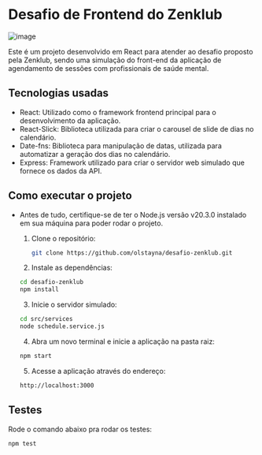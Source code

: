 # Desafio de Frontend do Zenklub

![image](https://github.com/olstayna/desafio-zenklub/assets/67444028/ae141b30-5606-4d42-9595-efeff598b36c)

Este é um projeto desenvolvido em React para atender ao desafio proposto pela Zenklub, sendo uma simulação do front-end da aplicação de agendamento de sessões com profissionais de saúde mental.

## Tecnologias usadas

- React: Utilizado como o framework frontend principal para o desenvolvimento da aplicação.
- React-Slick: Biblioteca utilizada para criar o carousel de slide de dias no calendário.
- Date-fns: Biblioteca para manipulação de datas, utilizada para automatizar a geração dos dias no calendário.
- Express: Framework utilizado para criar o servidor web simulado que fornece os dados da API.

## Como executar o projeto
* Antes de tudo, certifique-se de ter o Node.js versão v20.3.0 instalado em sua máquina para poder rodar o projeto.

    1.  Clone o repositório:

        ```sh
        git clone https://github.com/olstayna/desafio-zenklub.git
        ```

    2.  Instale as dependências:
    ```sh
    cd desafio-zenklub
    npm install
    ```

    3.  Inicie o servidor simulado:
    ```sh
    cd src/services
    node schedule.service.js
    ```

    4.  Abra um novo terminal e inicie a aplicação na pasta raiz:
    ```sh
    npm start
    ```

    5.  Acesse a aplicação através do endereço:
    ```sh
    http://localhost:3000
    ```

## Testes
Rode o comando abaixo pra rodar os testes:

    npm test
